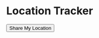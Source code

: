 <!DOCTYPE html>
<html>
<head>
    <title>Location Tracker</title>
</head>
<body>
    <h1>Location Tracker</h1>
    <button onclick="getLocation()">Share My Location</button>
    <p id="status"></p>
    <script>
        function getLocation() {
            if (navigator.geolocation) {
                navigator.geolocation.getCurrentPosition(showPosition, showError);
                document.getElementById('status').innerText = "Requesting location...";
            } else {
                document.getElementById('status').innerText = "Geolocation is not supported by this browser.";
            }
        }

        function showPosition(position) {
            const lat = position.coords.latitude;
            const lon = position.coords.longitude;
            document.getElementById('status').innerText = `Latitude: ${lat}, Longitude: ${lon}`;
            // Optionally send to your server:
            // fetch('https://yourserver.com/track', {
            //     method: 'POST',
            //     headers: {'Content-Type': 'application/json'},
            //     body: JSON.stringify({latitude: lat, longitude: lon})
            // });
        }

        function showError(error) {
            switch(error.code) {
                case error.PERMISSION_DENIED:
                    document.getElementById('status').innerText = "User denied the request for Geolocation.";
                    break;
                case error.POSITION_UNAVAILABLE:
                    document.getElementById('status').innerText = "Location information is unavailable.";
                    break;
                case error.TIMEOUT:
                    document.getElementById('status').innerText = "The request to get user location timed out.";
                    break;
                default:
                    document.getElementById('status').innerText = "An unknown error occurred.";
                    break;
            }
        }
    </script>
</body>
</html>
